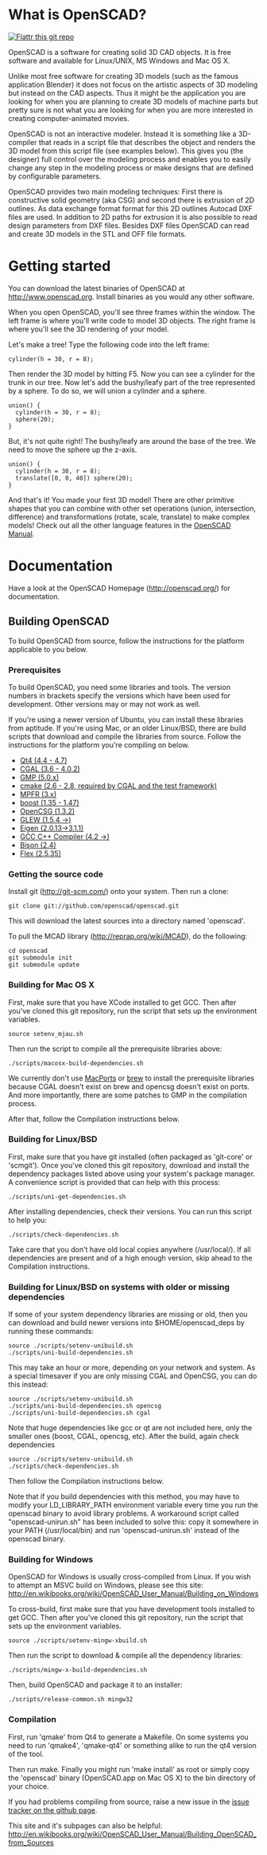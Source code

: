 # What is OpenSCAD?
[![Flattr this git repo](http://api.flattr.com/button/flattr-badge-large.png)](https://flattr.com/submit/auto?user_id=openscad&url=http://openscad.org&title=OpenSCAD&language=&tags=github&category=software)

OpenSCAD is a software for creating solid 3D CAD objects. It is free software
and available for Linux/UNIX, MS Windows and Mac OS X.

Unlike most free software for creating 3D models (such as the famous
application Blender) it does not focus on the artistic aspects of 3D modeling
but instead on the CAD aspects. Thus it might be the application you are
looking for when you are planning to create 3D models of machine parts but
pretty sure is not what you are looking for when you are more interested in
creating computer-animated movies.

OpenSCAD is not an interactive modeler. Instead it is something like a
3D-compiler that reads in a script file that describes the object and renders
the 3D model from this script file (see examples below). This gives you (the
designer) full control over the modeling process and enables you to easily
change any step in the modeling process or make designs that are defined by
configurable parameters.

OpenSCAD provides two main modeling techniques: First there is constructive
solid geometry (aka CSG) and second there is extrusion of 2D outlines. As data
exchange format format for this 2D outlines Autocad DXF files are used. In
addition to 2D paths for extrusion it is also possible to read design parameters
from DXF files. Besides DXF files OpenSCAD can read and create 3D models in the
STL and OFF file formats.

# Getting started

You can download the latest binaries of OpenSCAD at
<http://www.openscad.org>. Install binaries as you would any other
software.

When you open OpenSCAD, you'll see three frames within the window. The
left frame is where you'll write code to model 3D objects. The right
frame is where you'll see the 3D rendering of your model.

Let's make a tree! Type the following code into the left frame:

    cylinder(h = 30, r = 8);

Then render the 3D model by hitting F5. Now you can see a cylinder for
the trunk in our tree. Now let's add the bushy/leafy part of the tree
represented by a sphere. To do so, we will union a cylinder and a
sphere.

    union() {
      cylinder(h = 30, r = 8);
      sphere(20);
    }

But, it's not quite right! The bushy/leafy are around the base of the
tree. We need to move the sphere up the z-axis.

    union() {
      cylinder(h = 30, r = 8);
      translate([0, 0, 40]) sphere(20);
    }

And that's it! You made your first 3D model! There are other primitive
shapes that you can combine with other set operations (union,
intersection, difference) and transformations (rotate, scale,
translate) to make complex models! Check out all the other language
features in the [OpenSCAD
Manual](https://en.wikibooks.org/wiki/OpenSCAD_User_Manual).

# Documentation

Have a look at the OpenSCAD Homepage (http://openscad.org/) for documentation.

## Building OpenSCAD

To build OpenSCAD from source, follow the instructions for the
platform applicable to you below.

### Prerequisites

To build OpenSCAD, you need some libraries and tools. The version
numbers in brackets specify the versions which have been used for
development. Other versions may or may not work as well.

If you're using a newer version of Ubuntu, you can install these 
libraries from aptitude. If you're using Mac, or an older Linux/BSD, there 
are build scripts that download and compile the libraries from source. 
Follow the instructions for the platform you're compiling on below.

* [Qt4 (4.4 - 4.7)](http://www.qt.nokia.com/)
* [CGAL (3.6 - 4.0.2)](http://www.cgal.org/)
 * [GMP (5.0.x)](http://www.gmplib.org/)
 * [cmake (2.6 - 2.8, required by CGAL and the test framework)](http://www.cmake.org/)
 * [MPFR (3.x)](http://www.mpfr.org/)
 * [boost (1.35 - 1.47)](http://www.boost.org/)
* [OpenCSG (1.3.2)](http://www.opencsg.org/)
* [GLEW (1.5.4 ->)](http://glew.sourceforge.net/)
* [Eigen (2.0.13->3.1.1)](http://eigen.tuxfamily.org/)
* [GCC C++ Compiler (4.2 ->)](http://gcc.gnu.org/)
* [Bison (2.4)](http://www.gnu.org/software/bison/)
* [Flex (2.5.35)](http://flex.sourceforge.net/)

### Getting the source code

Install git (http://git-scm.com/) onto your system. Then run a clone:

    git clone git://github.com/openscad/openscad.git

This will download the latest sources into a directory named 'openscad'. 

To pull the MCAD library (http://reprap.org/wiki/MCAD), do the following:

    cd openscad
    git submodule init
    git submodule update

### Building for Mac OS X

First, make sure that you have XCode installed to get GCC. Then after
you've cloned this git repository, run the script that sets up the
environment variables.

    source setenv_mjau.sh

Then run the script to compile all the prerequisite libraries above:

    ./scripts/macosx-build-dependencies.sh

We currently don't use [MacPorts](http://www.macports.org) or
[brew](http://mxcl.github.com/homebrew/) to install the prerequisite
libraries because CGAL doesn't exist on brew and opencsg doesn't exist
on ports. And more importantly, there are some patches to GMP in the
compilation process.

After that, follow the Compilation instructions below.

### Building for Linux/BSD

First, make sure that you have git installed (often packaged as 'git-core' 
or 'scmgit'). Once you've cloned this git repository, download and install 
the dependency packages listed above using your system's package 
manager. A convenience script is provided that can help with this 
process:

    ./scripts/uni-get-dependencies.sh

After installing dependencies, check their versions. You can run this 
script to help you:

    ./scripts/check-dependencies.sh

Take care that you don't have old local copies anywhere (/usr/local/). 
If all dependencies are present and of a high enough version, skip ahead 
to the Compilation instructions. 

### Building for Linux/BSD on systems with older or missing dependencies

If some of your system dependency libraries are missing or old, then you 
can download and build newer versions into $HOME/openscad_deps by 
running these commands:

    source ./scripts/setenv-unibuild.sh
    ./scripts/uni-build-dependencies.sh

This may take an hour or more, depending on your network and system. As 
a special timesaver if you are only missing CGAL and OpenCSG, you can do 
this instead:

    source ./scripts/setenv-unibuild.sh
    ./scripts/uni-build-dependencies.sh opencsg
    ./scripts/uni-build-dependencies.sh cgal

Note that huge dependencies like gcc or qt are not included here, only 
the smaller ones (boost, CGAL, opencsg, etc). After the build, again 
check dependencies

    source ./scripts/setenv-unibuild.sh
    ./scripts/check-dependencies.sh

Then follow the Compilation instructions below. 

Note that if you build dependencies with this method, you may have to 
modify your LD_LIBRARY_PATH environment variable every time you run the 
openscad binary to avoid library problems. A workaround script called 
"openscad-unirun.sh" has been included to solve this: copy it somewhere 
in your PATH (/usr/local/bin) and run 'openscad-unirun.sh' instead of 
the openscad binary.

### Building for Windows

OpenSCAD for Windows is usually cross-compiled from Linux. If you wish to
attempt an MSVC build on Windows, please see this site:
http://en.wikibooks.org/wiki/OpenSCAD_User_Manual/Building_on_Windows

To cross-build, first make sure that you have development tools 
installed to get GCC. Then after you've cloned this git repository, run 
the script that sets up the environment variables.

    source ./scripts/setenv-mingw-xbuild.sh

Then run the script to download & compile all the dependency libraries:

    ./scripts/mingw-x-build-dependencies.sh

Then, build OpenSCAD and package it to an installer:

    ./scripts/release-common.sh mingw32

### Compilation

First, run 'qmake' from Qt4 to generate a Makefile. On some systems you need to
run 'qmake4', 'qmake-qt4' or something alike to run the qt4 version of the tool.

Then run make. Finally you might run 'make install' as root or simply copy the
'openscad' binary (OpenSCAD.app on Mac OS X) to the bin directory of your choice.

If you had problems compiling from source, raise a new issue in the
[issue tracker on the github page](https://github.com/openscad/openscad/issues).

This site and it's subpages can also be helpful:
http://en.wikibooks.org/wiki/OpenSCAD_User_Manual/Building_OpenSCAD_from_Sources
